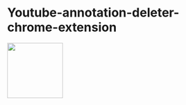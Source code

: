 # Youtube-annotation-deleter-chrome-extension

<img src="https://i.imgur.com/5Y6lzd0.png" width="128"/>
